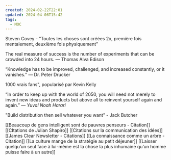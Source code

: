 ```yaml
---
created: 2024-02-22T22:01
updated: 2024-04-06T15:42
tags:
  - MOC
---
```

Steven Covey - “Toutes les choses sont créées 2x, première fois mentalement, deuxième fois physiquement”

The real measure of success is the number of experiments that can be crowded into 24 hours. — Thomas Alva Edison

“Knowledge has to be improved, challenged, and increased constantly, or it vanishes.” — Dr. Peter Drucker

1000 vrais fans", popularisé par Kevin Kelly

“In order to keep up with the world of 2050, you will need not merely to invent new ideas and products but above all to reinvent yourself again and again.” _— Yuval Noah Harari_

"Build distribution then sell whatever you want” - Jack Butcher

[[Beaucoup de gens intelligent sont de pauvres penseurs - Citation]]
[[CItations de Julian Shapiro]]
[[Citations sur la communication des idées]]
[[James Clear Newsletter - Citations]]
[[La connaissance comme un arbre - Citation]]
[[La culture mange de la stratégie au petit déjeuner]]
[[Laisser quelqu’un seul face à lui-même est la chose la plus inhumaine qu’un homme puisse faire à un autre]]
